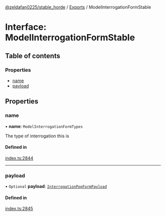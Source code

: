 [@zeldafan0225/stable_horde](../README.md) / [Exports](../modules.md) / ModelInterrogationFormStable

# Interface: ModelInterrogationFormStable

## Table of contents

### Properties

- [name](ModelInterrogationFormStable.md#name)
- [payload](ModelInterrogationFormStable.md#payload)

## Properties

### name

• **name**: `ModelInterrogationFormTypes`

The type of interrogation this is

#### Defined in

[index.ts:2844](https://github.com/ZeldaFan0225/stable_horde/blob/c25ea19/index.ts#L2844)

___

### payload

• `Optional` **payload**: [`InterrogationPopFormPayload`](InterrogationPopFormPayload.md)

#### Defined in

[index.ts:2845](https://github.com/ZeldaFan0225/stable_horde/blob/c25ea19/index.ts#L2845)
